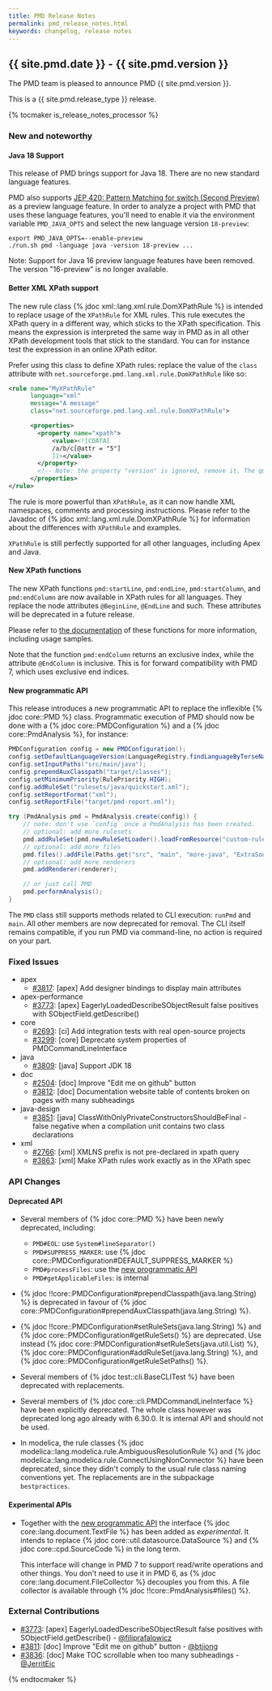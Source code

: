 ```yaml
---
title: PMD Release Notes
permalink: pmd_release_notes.html
keywords: changelog, release notes
---
```


## {{ site.pmd.date }} - {{ site.pmd.version }}

The PMD team is pleased to announce PMD {{ site.pmd.version }}.

This is a {{ site.pmd.release_type }} release.

{% tocmaker is_release_notes_processor %}

### New and noteworthy

#### Java 18 Support

This release of PMD brings support for Java 18. There are no new standard language features.

PMD also supports [JEP 420: Pattern Matching for switch (Second Preview)](https://openjdk.java.net/jeps/420) as a
preview language feature. In order to analyze a project with PMD that uses these language features,
you'll need to enable it via the environment variable `PMD_JAVA_OPTS` and select the new language
version `18-preview`:

    export PMD_JAVA_OPTS=--enable-preview
    ./run.sh pmd -language java -version 18-preview ...

Note: Support for Java 16 preview language features have been removed. The version "16-preview" is no longer available.

#### Better XML XPath support

The new rule class {% jdoc xml::lang.xml.rule.DomXPathRule %} is intended to replace
usage of the `XPathRule` for XML rules. This rule executes the XPath query in a different
way, which sticks to the XPath specification. This means the expression is interpreted
the same way in PMD as in all other XPath development tools that stick to the standard.
You can for instance test the expression in an online XPath editor.

Prefer using this class to define XPath rules: replace the value of the `class`
attribute with `net.sourceforge.pmd.lang.xml.rule.DomXPathRule` like so:
```xml
<rule name="MyXPathRule"
      language="xml"
      message="A message"
      class="net.sourceforge.pmd.lang.xml.rule.DomXPathRule">

      <properties>
        <property name="xpath">
            <value><![CDATA[
            /a/b/c[@attr = "5"]
            ]]></value>
        </property>
        <!-- Note: the property "version" is ignored, remove it. The query is XPath 2. -->
      </properties>
</rule>
```

The rule is more powerful than `XPathRule`, as it can now handle XML namespaces,
comments and processing instructions. Please refer to the Javadoc of {% jdoc xml::lang.xml.rule.DomXPathRule %}
for information about the differences with `XPathRule` and examples.

`XPathRule` is still perfectly supported for all other languages, including Apex and Java.

#### New XPath functions

The new XPath functions `pmd:startLine`, `pmd:endLine`, `pmd:startColumn`,
and `pmd:endColumn` are now available in XPath rules for all languages. They
replace the node attributes `@BeginLine`, `@EndLine` and such. These attributes
will be deprecated in a future release.

Please refer to [the documentation](https://pmd.github.io/latest/pmd_userdocs_extending_writing_xpath_rules.html#pmd-extension-functions) of these functions for more information, including usage samples.

Note that the function `pmd:endColumn` returns an exclusive index, while the
attribute `@EndColumn` is inclusive. This is for forward compatibility with PMD 7,
which uses exclusive end indices.

#### New programmatic API

This release introduces a new programmatic API to replace the inflexible {% jdoc core::PMD %} class.
Programmatic execution of PMD should now be done with a {% jdoc core::PMDConfiguration %}
and a {% jdoc core::PmdAnalysis %}, for instance:

```java
PMDConfiguration config = new PMDConfiguration();
config.setDefaultLanguageVersion(LanguageRegistry.findLanguageByTerseName("java").getVersion("11"));
config.setInputPaths("src/main/java");
config.prependAuxClasspath("target/classes");
config.setMinimumPriority(RulePriority.HIGH);
config.addRuleSet("rulesets/java/quickstart.xml");
config.setReportFormat("xml");
config.setReportFile("target/pmd-report.xml");

try (PmdAnalysis pmd = PmdAnalysis.create(config)) {
    // note: don't use `config` once a PmdAnalysis has been created.
    // optional: add more rulesets
    pmd.addRuleSet(pmd.newRuleSetLoader().loadFromResource("custom-ruleset.xml"));
    // optional: add more files
    pmd.files().addFile(Paths.get("src", "main", "more-java", "ExtraSource.java"));
    // optional: add more renderers
    pmd.addRenderer(renderer);

    // or just call PMD
    pmd.performAnalysis();
}
```

The `PMD` class still supports methods related to CLI execution: `runPmd` and `main`.
All other members are now deprecated for removal.
The CLI itself remains compatible, if you run PMD via command-line, no action is required on your part.

### Fixed Issues

*   apex
    *   [#3817](https://github.com/pmd/pmd/pull/3817): \[apex] Add designer bindings to display main attributes
*   apex-performance
    *   [#3773](https://github.com/pmd/pmd/pull/3773): \[apex] EagerlyLoadedDescribeSObjectResult false positives with SObjectField.getDescribe()
*   core
    *   [#2693](https://github.com/pmd/pmd/issues/2693): \[ci] Add integration tests with real open-source projects
    *   [#3299](https://github.com/pmd/pmd/issues/3299): \[core] Deprecate system properties of PMDCommandLineInterface
*   java
    *   [#3809](https://github.com/pmd/pmd/issues/3809): \[java] Support JDK 18
*   doc
    *   [#2504](https://github.com/pmd/pmd/issues/2504): \[doc] Improve "Edit me on github" button
    *   [#3812](https://github.com/pmd/pmd/issues/3812): \[doc] Documentation website table of contents broken on pages with many subheadings
*   java-design
    *   [#3851](https://github.com/pmd/pmd/issues/3851): \[java] ClassWithOnlyPrivateConstructorsShouldBeFinal - false negative when a compilation unit contains two class declarations
*   xml
    *   [#2766](https://github.com/pmd/pmd/issues/2766): \[xml] XMLNS prefix is not pre-declared in xpath query
    *   [#3863](https://github.com/pmd/pmd/issues/3863): \[xml] Make XPath rules work exactly as in the XPath spec

### API Changes

#### Deprecated API

* Several members of {% jdoc core::PMD %} have been newly deprecated, including:
  - `PMD#EOL`: use `System#lineSeparator()`
  - `PMD#SUPPRESS_MARKER`: use {% jdoc core::PMDConfiguration#DEFAULT_SUPPRESS_MARKER %}
  - `PMD#processFiles`: use the [new programmatic API](#new-programmatic-api)
  - `PMD#getApplicableFiles`: is internal
* {% jdoc !!core::PMDConfiguration#prependClasspath(java.lang.String) %} is deprecated
  in favour of {% jdoc core::PMDConfiguration#prependAuxClasspath(java.lang.String) %}.
* {% jdoc !!core::PMDConfiguration#setRuleSets(java.lang.String) %} and
  {% jdoc core::PMDConfiguration#getRuleSets() %} are deprecated. Use instead
  {% jdoc core::PMDConfiguration#setRuleSets(java.util.List) %},
  {% jdoc core::PMDConfiguration#addRuleSet(java.lang.String) %},
  and {% jdoc core::PMDConfiguration#getRuleSetPaths() %}.
* Several members of {% jdoc test::cli.BaseCLITest %} have been deprecated with replacements.
* Several members of {% jdoc core::cli.PMDCommandLineInterface %} have been explicitly deprecated.
  The whole class however was deprecated long ago already with 6.30.0. It is internal API and should
  not be used.

* In modelica, the rule classes {% jdoc modelica::lang.modelica.rule.AmbiguousResolutionRule %}
  and {% jdoc modelica::lang.modelica.rule.ConnectUsingNonConnector %} have been deprecated,
  since they didn't comply to the usual rule class naming conventions yet.
  The replacements are in the subpackage `bestpractices`.

#### Experimental APIs

*   Together with the [new programmatic API](#new-programmatic-api) the interface
    {% jdoc core::lang.document.TextFile %} has been added as *experimental*. It intends
    to replace {% jdoc core::util.datasource.DataSource %} and {% jdoc core::cpd.SourceCode %} in the long term.
    
    This interface will change in PMD 7 to support read/write operations
    and other things. You don't need to use it in PMD 6, as {% jdoc core::lang.document.FileCollector %}
    decouples you from this. A file collector is available through {% jdoc !!core::PmdAnalysis#files() %}.

### External Contributions

*   [#3773](https://github.com/pmd/pmd/pull/3773): \[apex] EagerlyLoadedDescribeSObjectResult false positives with SObjectField.getDescribe() - [@filiprafalowicz](https://github.com/filiprafalowicz)
*   [#3811](https://github.com/pmd/pmd/pull/3811): \[doc] Improve "Edit me on github" button - [@btjiong](https://github.com/btjiong)
*   [#3836](https://github.com/pmd/pmd/pull/3836): \[doc] Make TOC scrollable when too many subheadings - [@JerritEic](https://github.com/JerritEic)

{% endtocmaker %}

